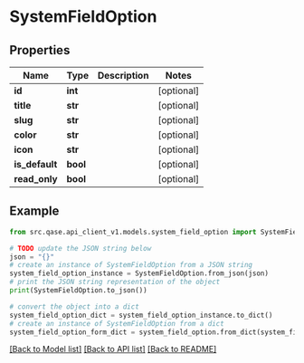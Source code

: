 # SystemFieldOption


## Properties

Name | Type | Description | Notes
------------ | ------------- | ------------- | -------------
**id** | **int** |  | [optional] 
**title** | **str** |  | [optional] 
**slug** | **str** |  | [optional] 
**color** | **str** |  | [optional] 
**icon** | **str** |  | [optional] 
**is_default** | **bool** |  | [optional] 
**read_only** | **bool** |  | [optional] 

## Example

```python
from src.qase.api_client_v1.models.system_field_option import SystemFieldOption

# TODO update the JSON string below
json = "{}"
# create an instance of SystemFieldOption from a JSON string
system_field_option_instance = SystemFieldOption.from_json(json)
# print the JSON string representation of the object
print(SystemFieldOption.to_json())

# convert the object into a dict
system_field_option_dict = system_field_option_instance.to_dict()
# create an instance of SystemFieldOption from a dict
system_field_option_form_dict = system_field_option.from_dict(system_field_option_dict)
```
[[Back to Model list]](../README.md#documentation-for-models) [[Back to API list]](../README.md#documentation-for-api-endpoints) [[Back to README]](../README.md)


